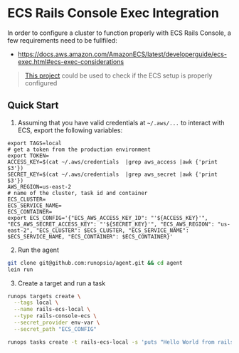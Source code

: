 # ECS Rails Console Exec Integration

In order to configure a cluster to function properly with ECS Rails Console, a few requirements need to be fullfiled:

- https://docs.aws.amazon.com/AmazonECS/latest/developerguide/ecs-exec.html#ecs-exec-considerations

> [This project](https://github.com/aws-containers/amazon-ecs-exec-checker) could be used to check if the ECS setup is properly configured

## Quick Start

1. Assuming that you have valid credentials at `~/.aws/...` to interact with ECS, export the following variables:

```env
export TAGS=local
# get a token from the production environment
export TOKEN=
ACCESS_KEY=$(cat ~/.aws/credentials  |grep aws_access |awk {'print $3'})
SECRET_KEY=$(cat ~/.aws/credentials  |grep aws_secret |awk {'print $3'})
AWS_REGION=us-east-2
# name of the cluster, task id and container
ECS_CLUSTER=
ECS_SERVICE_NAME=
ECS_CONTAINER=
export ECS_CONFIG='{"ECS_AWS_ACCESS_KEY_ID": "'${ACCESS_KEY}'", "ECS_AWS_SECRET_ACCESS_KEY": "'${SECRET_KEY}'", "ECS_AWS_REGION": "us-east-2", "ECS_CLUSTER": $ECS_CLUSTER, "ECS_SERVICE_NAME": $ECS_SERVICE_NAME, "ECS_CONTAINER": $ECS_CONTAINER}'
```

2. Run the agent

```sh
git clone git@github.com:runopsio/agent.git && cd agent
lein run
```

3. Create a target and run a task

```sh
runops targets create \
  --tags local \
  --name rails-ecs-local \
  --type rails-console-ecs \
  --secret_provider env-var \
  --secret_path "ECS_CONFIG"

runops tasks create -t rails-ecs-local -s 'puts "Hello World from rails ecs console"'
```
